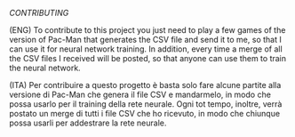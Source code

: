 *CONTRIBUTING*

(ENG)
To contribute to this project you just need to play a few games of the version of Pac-Man that generates the CSV file and send it to me, so that I can use it for neural network training.
In addition, every time a merge of all the CSV files I received will be posted, so that anyone can use them to train the neural network.

(ITA)
Per contribuire a questo progetto è basta solo fare alcune partite alla versione di Pac-Man che genera il file CSV e mandarmelo, in modo che possa usarlo per il training della rete neurale.
Ogni tot tempo, inoltre, verrà postato un merge di tutti i file CSV che ho ricevuto, in modo che chiunque possa usarli per addestrare la rete neurale.

